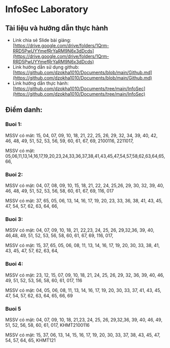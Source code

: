 # InfoSec Laboratory
## Tài liệu và hướng dẫn thực hành
- Link chia sẻ Slide bài giảng: [https://drive.google.com/drive/folders/1Qrm-RRD5PwUYYmefRrYaRM9N6x3dDcds](https://drive.google.com/drive/folders/1Qrm-RRD5PwUYYmefRrYaRM9N6x3dDcds)
- Link hướng dẫn sử dụng github: [https://github.com/dzokha1010/Documents/blob/main/Github.md](https://github.com/dzokha1010/Documents/blob/main/Github.md)
- Link hướng dẫn thực hành: [https://github.com/dzokha1010/Documents/tree/main/InfoSec](https://github.com/dzokha1010/Documents/tree/main/InfoSec)
## Điểm danh:
### Buoi 1:
MSSV có măt: 15, 04, 07, 09, 10, 18, 21, 22, 25, 26, 29, 32, 34, 39, 40, 42, 46, 48, 49, 51, 52, 53, 56, 59, 60, 61, 67, 69, 2100116, 2211017,

MSSV có mặt: 05,06,11,13,14,16,17,19,20,23,24,33,36,37,38,41,43,45,47,54,57,58,62,63,64,65,66,

### Buoi 2:
MSSV có mặt: 04, 07, 08, 09, 10, 15, 18, 21, 22, 24, 25,26, 29, 30, 32, 39, 40, 46, 48, 49, 51, 52, 53, 56, 58, 60, 61, 67, 69, 116, 017

MSSV có mặt: 37, 65, 05, 06, 13, 14, 16, 17, 19, 20, 23, 33, 36, 38, 41, 43, 45, 47, 54, 57, 62, 63, 64, 66, 

### Buoi 3:
MSSV có mặt: 04, 07, 09, 10, 18, 21, 22,23, 24, 25, 26, 29,32,36, 39, 40, 46,48, 49, 51, 52, 53, 56, 58, 60, 61, 67, 69, 116, 017,

MSSV có mặt: 15, 37, 65, 05, 06, 08, 11, 13, 14, 16, 17, 19, 20, 30, 33, 38, 41, 43, 45, 47, 57, 62, 63, 64, 

### Buoi 4:
MSSV có mặt: 23, 12, 15, 07, 09, 10, 18, 21, 24, 25, 26, 29, 32, 36, 39, 40, 46, 49, 51, 52, 53, 56, 58, 60, 61, 017, 116

MSSV có mặt: 04, 05, 06, 08,  11, 13, 14, 16, 17, 19, 20, 30, 33, 37, 41, 43, 45, 47, 54, 57, 62, 63, 64, 65, 66, 69

### Buoi 5
MSSV có mặt: 04, 07, 09, 10, 18, 21,23, 24, 25, 26, 29,32,36, 39, 40, 46, 49, 51, 52, 56, 58, 60, 61, 017, KHMT2100116

MSSV có mặt: 15, 37, 06, 13, 14, 15, 16, 17, 19, 20, 30, 33, 37, 38, 43, 45, 47, 54, 57, 64, 65, KHMT121


